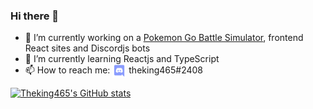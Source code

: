 ### Hi there 👋


- 🔭 I’m currently working on a [Pokemon Go Battle Simulator](https://github.com/DeveloperKhan/pogo-web), frontend React sites and Discordjs bots
- 🌱 I’m currently learning Reactjs and TypeScript
- 📫 How to reach me: <img align="center" width="22px" height="22px" src="discord.png" alt="Discord"> theking465#2408 

[![Theking465's GitHub stats](https://github-readme-stats.vercel.app/api?username=theking465&show_icons=true&theme=gruvbox)](https://github.com/theking465)<br/>
